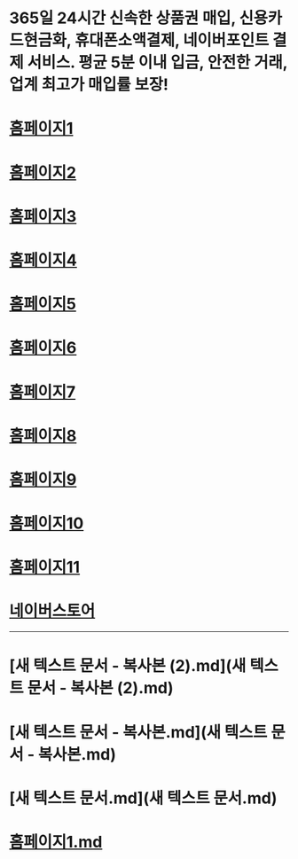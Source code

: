 ﻿# 365일 24시간 신속한 상품권 매입, 신용카드현금화, 휴대폰소액결제, 네이버포인트 결제 서비스. 평균 5분 이내 입금, 안전한 거래, 업계 최고가 매입률 보장!
# [홈페이지1](https://aa0313aa.github.io/01058429536)
# [홈페이지2](https://aa0313aa.github.io/010-5842-9536)
# [홈페이지3](https://sites.google.com/view/k090912k/)
# [홈페이지4](https://aa0313.github.io/-/)
# [홈페이지5](https://aa0313.github.io/-/21.html)
# [홈페이지6](https://cardcashing.kr/)
# [홈페이지7](http://cardcashing.shop)
# [홈페이지8](https://sk6070.wordpress.com/)
# [홈페이지9](https://9536kklk.blogspot.com/)
# [홈페이지10](https://aa0313.ivyro.net/)
# [홈페이지11](http://cardcashing.shop)
# [네이버스토어](https://litt.ly/aa0313)


---

# [새 텍스트 문서 - 복사본 (2).md](새 텍스트 문서 - 복사본 (2).md)
# [새 텍스트 문서 - 복사본.md](새 텍스트 문서 - 복사본.md)
# [새 텍스트 문서.md](새 텍스트 문서.md)
# [홈페이지1.md](홈페이지1.md)
